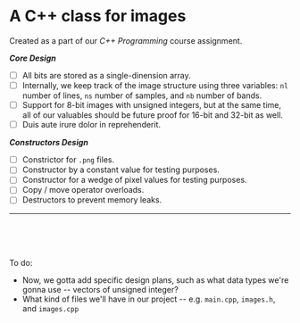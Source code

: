<br>

# A C++ class for images

Created as a part of
our *C++ Programming* course assignment.

***Core Design***
- [ ] All bits are stored as a single-dinension array.
- [ ] Internally, we keep track of the image structure using
three variables: `nl` number of lines, `ns` number of samples,
and `nb` number of bands.
- [ ] Support for 8-bit images with unsigned integers, but at the same time,
all of our valuables should be future proof for 16-bit and 32-bit as well.
- [ ] Duis aute irure dolor in reprehenderit.

***Constructors Design***
- [ ] Constrictor for `.png` files.
- [ ] Constructor by a constant value for testing purposes.
- [ ] Constructor for a wedge of pixel values for testing purposes.
- [ ] Copy / move operator overloads.
- [ ] Destructors to prevent memory leaks.

***

<br>
<br>
<br>

To do:
- Now, we gotta add specific design plans,
such as what data types we're gonna use --
vectors of unsigned integer?
- What kind of files we'll have in our project
-- e.g. `main.cpp`, `images.h`, and `images.cpp`


<!--
HOW TO ADD CO-AUTHORS IN COMMIT MESSAGES:
Co-authored-by: Deepak <77573925+deepakkrish212@users.noreply.github.com>
Co-authored-by: Marcus <79320268+0nab@users.noreply.github.com>
Co-authored-by: Soobin <soobinrho@gmail.com>

ADDING A CENTER-ALIGNED IMAGE EXAMPLE:
<br>
<br>

<p align="center">
  <a href="https://doc.qt.io/qt-6/qtwidgets-widgets-analogclock-example.html">
    <img alt="Screenshot example" src="https://user-images.githubusercontent.com/19341857/200097272-b0135050-4103-43f0-b870-48fd7ea3b3c0.png">
  </a>
</p>

<br>
<br>
-->


